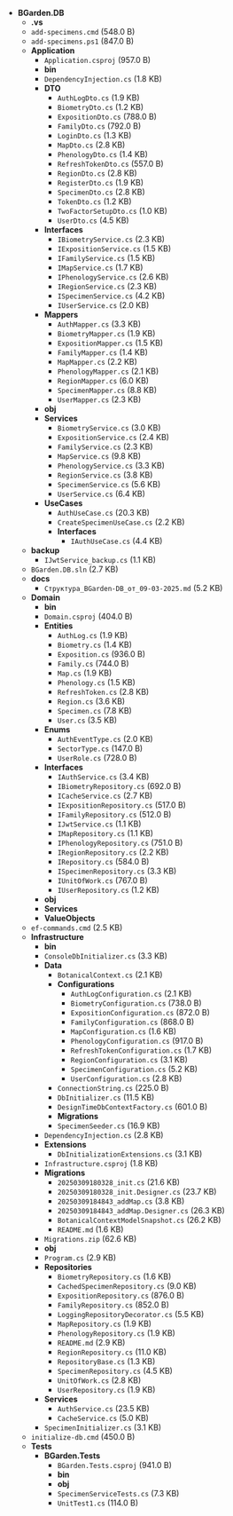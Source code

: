 - **BGarden.DB**
  - **.vs**
  - `add-specimens.cmd` (548.0 B)
  - `add-specimens.ps1` (847.0 B)
  - **Application**
    - `Application.csproj` (957.0 B)
    - **bin**
    - `DependencyInjection.cs` (1.8 KB)
    - **DTO**
      - `AuthLogDto.cs` (1.9 KB)
      - `BiometryDto.cs` (1.2 KB)
      - `ExpositionDto.cs` (788.0 B)
      - `FamilyDto.cs` (792.0 B)
      - `LoginDto.cs` (1.3 KB)
      - `MapDto.cs` (2.8 KB)
      - `PhenologyDto.cs` (1.4 KB)
      - `RefreshTokenDto.cs` (557.0 B)
      - `RegionDto.cs` (2.8 KB)
      - `RegisterDto.cs` (1.9 KB)
      - `SpecimenDto.cs` (2.8 KB)
      - `TokenDto.cs` (1.2 KB)
      - `TwoFactorSetupDto.cs` (1.0 KB)
      - `UserDto.cs` (4.5 KB)
    - **Interfaces**
      - `IBiometryService.cs` (2.3 KB)
      - `IExpositionService.cs` (1.5 KB)
      - `IFamilyService.cs` (1.5 KB)
      - `IMapService.cs` (1.7 KB)
      - `IPhenologyService.cs` (2.6 KB)
      - `IRegionService.cs` (2.3 KB)
      - `ISpecimenService.cs` (4.2 KB)
      - `IUserService.cs` (2.0 KB)
    - **Mappers**
      - `AuthMapper.cs` (3.3 KB)
      - `BiometryMapper.cs` (1.9 KB)
      - `ExpositionMapper.cs` (1.5 KB)
      - `FamilyMapper.cs` (1.4 KB)
      - `MapMapper.cs` (2.2 KB)
      - `PhenologyMapper.cs` (2.1 KB)
      - `RegionMapper.cs` (6.0 KB)
      - `SpecimenMapper.cs` (8.8 KB)
      - `UserMapper.cs` (2.3 KB)
    - **obj**
    - **Services**
      - `BiometryService.cs` (3.0 KB)
      - `ExpositionService.cs` (2.4 KB)
      - `FamilyService.cs` (2.3 KB)
      - `MapService.cs` (9.8 KB)
      - `PhenologyService.cs` (3.3 KB)
      - `RegionService.cs` (3.8 KB)
      - `SpecimenService.cs` (5.6 KB)
      - `UserService.cs` (6.4 KB)
    - **UseCases**
      - `AuthUseCase.cs` (20.3 KB)
      - `CreateSpecimenUseCase.cs` (2.2 KB)
      - **Interfaces**
        - `IAuthUseCase.cs` (4.4 KB)
  - **backup**
    - `IJwtService_backup.cs` (1.1 KB)
  - `BGarden.DB.sln` (2.7 KB)
  - **docs**
    - `Структура_BGarden-DB_от_09-03-2025.md` (5.2 KB)
  - **Domain**
    - **bin**
    - `Domain.csproj` (404.0 B)
    - **Entities**
      - `AuthLog.cs` (1.9 KB)
      - `Biometry.cs` (1.4 KB)
      - `Exposition.cs` (936.0 B)
      - `Family.cs` (744.0 B)
      - `Map.cs` (1.9 KB)
      - `Phenology.cs` (1.5 KB)
      - `RefreshToken.cs` (2.8 KB)
      - `Region.cs` (3.6 KB)
      - `Specimen.cs` (7.8 KB)
      - `User.cs` (3.5 KB)
    - **Enums**
      - `AuthEventType.cs` (2.0 KB)
      - `SectorType.cs` (147.0 B)
      - `UserRole.cs` (728.0 B)
    - **Interfaces**
      - `IAuthService.cs` (3.4 KB)
      - `IBiometryRepository.cs` (692.0 B)
      - `ICacheService.cs` (2.7 KB)
      - `IExpositionRepository.cs` (517.0 B)
      - `IFamilyRepository.cs` (512.0 B)
      - `IJwtService.cs` (1.1 KB)
      - `IMapRepository.cs` (1.1 KB)
      - `IPhenologyRepository.cs` (751.0 B)
      - `IRegionRepository.cs` (2.2 KB)
      - `IRepository.cs` (584.0 B)
      - `ISpecimenRepository.cs` (3.3 KB)
      - `IUnitOfWork.cs` (767.0 B)
      - `IUserRepository.cs` (1.2 KB)
    - **obj**
    - **Services**
    - **ValueObjects**
  - `ef-commands.cmd` (2.5 KB)
  - **Infrastructure**
    - **bin**
    - `ConsoleDbInitializer.cs` (3.3 KB)
    - **Data**
      - `BotanicalContext.cs` (2.1 KB)
      - **Configurations**
        - `AuthLogConfiguration.cs` (2.1 KB)
        - `BiometryConfiguration.cs` (738.0 B)
        - `ExpositionConfiguration.cs` (872.0 B)
        - `FamilyConfiguration.cs` (868.0 B)
        - `MapConfiguration.cs` (1.6 KB)
        - `PhenologyConfiguration.cs` (917.0 B)
        - `RefreshTokenConfiguration.cs` (1.7 KB)
        - `RegionConfiguration.cs` (3.1 KB)
        - `SpecimenConfiguration.cs` (5.2 KB)
        - `UserConfiguration.cs` (2.8 KB)
      - `ConnectionString.cs` (225.0 B)
      - `DbInitializer.cs` (11.5 KB)
      - `DesignTimeDbContextFactory.cs` (601.0 B)
      - **Migrations**
      - `SpecimenSeeder.cs` (16.9 KB)
    - `DependencyInjection.cs` (2.8 KB)
    - **Extensions**
      - `DbInitializationExtensions.cs` (3.1 KB)
    - `Infrastructure.csproj` (1.8 KB)
    - **Migrations**
      - `20250309180328_init.cs` (21.6 KB)
      - `20250309180328_init.Designer.cs` (23.7 KB)
      - `20250309184843_addMap.cs` (3.8 KB)
      - `20250309184843_addMap.Designer.cs` (26.3 KB)
      - `BotanicalContextModelSnapshot.cs` (26.2 KB)
      - `README.md` (1.6 KB)
    - `Migrations.zip` (62.6 KB)
    - **obj**
    - `Program.cs` (2.9 KB)
    - **Repositories**
      - `BiometryRepository.cs` (1.6 KB)
      - `CachedSpecimenRepository.cs` (9.0 KB)
      - `ExpositionRepository.cs` (876.0 B)
      - `FamilyRepository.cs` (852.0 B)
      - `LoggingRepositoryDecorator.cs` (5.5 KB)
      - `MapRepository.cs` (1.9 KB)
      - `PhenologyRepository.cs` (1.9 KB)
      - `README.md` (2.9 KB)
      - `RegionRepository.cs` (11.0 KB)
      - `RepositoryBase.cs` (1.3 KB)
      - `SpecimenRepository.cs` (4.5 KB)
      - `UnitOfWork.cs` (2.8 KB)
      - `UserRepository.cs` (1.9 KB)
    - **Services**
      - `AuthService.cs` (23.5 KB)
      - `CacheService.cs` (5.0 KB)
    - `SpecimenInitializer.cs` (3.1 KB)
  - `initialize-db.cmd` (450.0 B)
  - **Tests**
    - **BGarden.Tests**
      - `BGarden.Tests.csproj` (941.0 B)
      - **bin**
      - **obj**
      - `SpecimenServiceTests.cs` (7.3 KB)
      - `UnitTest1.cs` (114.0 B)
